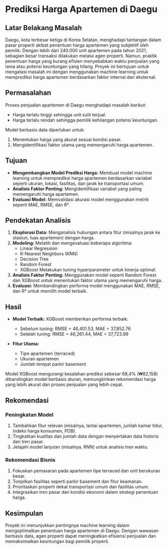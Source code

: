 # Prediksi Harga Apartemen di Daegu

## Latar Belakang Masalah
Daegu, kota terbesar ketiga di Korea Selatan, menghadapi tantangan dalam pasar properti akibat penentuan harga apartemen yang subjektif oleh pemilik. Dengan lebih dari 240.000 unit apartemen pada tahun 2021, sebagian besar transaksi dilakukan melalui agen properti. Namun, praktik penentuan harga yang kurang efisien menyebabkan waktu penjualan yang lama atau potensi keuntungan yang hilang. Proyek ini bertujuan untuk mengatasi masalah ini dengan menggunakan machine learning untuk memprediksi harga apartemen berdasarkan faktor internal dan eksternal.

## Permasalahan
Proses penjualan apartemen di Daegu menghadapi masalah berikut:
- Harga terlalu tinggi sehingga unit sulit terjual.
- Harga terlalu rendah sehingga pemilik kehilangan potensi keuntungan.

Model berbasis data diperlukan untuk:
1. Menentukan harga yang akurat sesuai kondisi pasar.
2. Mengidentifikasi faktor utama yang memengaruhi harga apartemen.

## Tujuan
- **Mengembangkan Model Prediksi Harga:** Membuat model machine learning untuk memprediksi harga apartemen berdasarkan variabel seperti ukuran, lokasi, fasilitas, dan jarak ke transportasi umum.
- **Analisis Faktor Penting:** Mengidentifikasi variabel yang paling memengaruhi harga apartemen.
- **Evaluasi Model:** Memvalidasi akurasi model menggunakan metrik seperti MAE, RMSE, dan R².

## Pendekatan Analisis
1. **Eksplorasi Data:** Menganalisis hubungan antara fitur (misalnya jarak ke stasiun, luas apartemen) dengan harga.
2. **Modeling:** Melatih dan mengevaluasi beberapa algoritma:
   - Linear Regression
   - K-Nearest Neighbors (KNN)
   - Decision Tree
   - Random Forest
   - XGBoost
   Melakukan tuning hyperparameter untuk kinerja optimal.
3. **Analisis Faktor Penting:** Menggunakan model seperti Random Forest dan XGBoost untuk menentukan faktor utama yang memengaruhi harga.
4. **Evaluasi:** Membandingkan performa model menggunakan MAE, RMSE, dan R² untuk memilih model terbaik.

## Hasil
- **Model Terbaik:** XGBoost memberikan performa terbaik:
  - Sebelum tuning: RMSE = 46,401.53, MAE = 37,852.76
  - Setelah tuning: RMSE = 46,261.44, MAE = 37,723.99
  
- **Fitur Utama:**
  - Tipe apartemen (terraced)
  - Ukuran apartemen
  - Jumlah tempat parkir basement

Model XGBoost mengurangi kesalahan prediksi sebesar 68,4% (₩82,158) dibandingkan model berbasis aturan, memungkinkan rekomendasi harga yang lebih akurat dan proses penjualan yang lebih cepat.

## Rekomendasi
### Peningkatan Model
1. Tambahkan fitur relevan (misalnya, lantai apartemen, jumlah kamar tidur, indeks harga konsumen, PDB).
2. Tingkatkan kualitas dan jumlah data dengan menyertakan data historis dan tren pasar.
3. Jelajahi model lanjutan (misalnya, RNN) untuk analisis tren waktu.

### Rekomendasi Bisnis
1. Fokuskan pemasaran pada apartemen tipe terraced dan unit berukuran besar.
2. Tonjolkan fasilitas seperti parkir basement dan fitur keamanan.
3. Prioritaskan properti dekat transportasi umum dan fasilitas umum.
4. Integrasikan tren pasar dan kondisi ekonomi dalam strategi penentuan harga.

## Kesimpulan
Proyek ini menunjukkan pentingnya machine learning dalam mengoptimalkan penentuan harga apartemen di Daegu. Dengan wawasan berbasis data, agen properti dapat meningkatkan efisiensi penjualan dan memaksimalkan keuntungan bagi pemilik properti.
